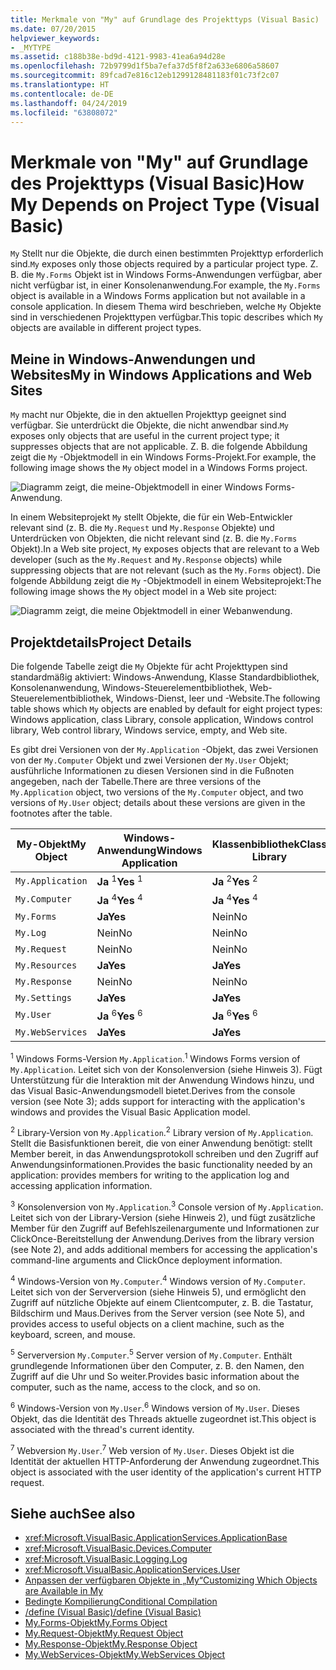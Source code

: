 ```yaml
---
title: Merkmale von "My" auf Grundlage des Projekttyps (Visual Basic)
ms.date: 07/20/2015
helpviewer_keywords:
- _MYTYPE
ms.assetid: c188b38e-bd9d-4121-9983-41ea6a94d28e
ms.openlocfilehash: 72b9799d1f5ba7efa37d5f8f2a633e6806a58607
ms.sourcegitcommit: 89fcad7e816c12eb1299128481183f01c73f2c07
ms.translationtype: HT
ms.contentlocale: de-DE
ms.lasthandoff: 04/24/2019
ms.locfileid: "63808072"
---
```

# <a name="how-my-depends-on-project-type-visual-basic"></a><span data-ttu-id="3a704-102">Merkmale von "My" auf Grundlage des Projekttyps (Visual Basic)</span><span class="sxs-lookup"><span data-stu-id="3a704-102">How My Depends on Project Type (Visual Basic)</span></span>
<span data-ttu-id="3a704-103">`My` Stellt nur die Objekte, die durch einen bestimmten Projekttyp erforderlich sind.</span><span class="sxs-lookup"><span data-stu-id="3a704-103">`My` exposes only those objects required by a particular project type.</span></span> <span data-ttu-id="3a704-104">Z. B. die `My.Forms` Objekt ist in Windows Forms-Anwendungen verfügbar, aber nicht verfügbar ist, in einer Konsolenanwendung.</span><span class="sxs-lookup"><span data-stu-id="3a704-104">For example, the `My.Forms` object is available in a Windows Forms application but not available in a console application.</span></span> <span data-ttu-id="3a704-105">In diesem Thema wird beschrieben, welche `My` Objekte sind in verschiedenen Projekttypen verfügbar.</span><span class="sxs-lookup"><span data-stu-id="3a704-105">This topic describes which `My` objects are available in different project types.</span></span>  
  
## <a name="my-in-windows-applications-and-web-sites"></a><span data-ttu-id="3a704-106">Meine in Windows-Anwendungen und Websites</span><span class="sxs-lookup"><span data-stu-id="3a704-106">My in Windows Applications and Web Sites</span></span>  
 <span data-ttu-id="3a704-107">`My` macht nur Objekte, die in den aktuellen Projekttyp geeignet sind verfügbar. Sie unterdrückt die Objekte, die nicht anwendbar sind.</span><span class="sxs-lookup"><span data-stu-id="3a704-107">`My` exposes only objects that are useful in the current project type; it suppresses objects that are not applicable.</span></span> <span data-ttu-id="3a704-108">Z. B. die folgende Abbildung zeigt die `My` -Objektmodell in ein Windows Forms-Projekt.</span><span class="sxs-lookup"><span data-stu-id="3a704-108">For example, the following image shows the `My` object model in a Windows Forms project.</span></span>  
  
 ![Diagramm zeigt, die meine-Objektmodell in einer Windows Forms-Anwendung.](./media/how-my-depends-on-project-type/my-object-model-windows-forms.png)  
  
 <span data-ttu-id="3a704-110">In einem Websiteprojekt `My` stellt Objekte, die für ein Web-Entwickler relevant sind (z. B. die `My.Request` und `My.Response` Objekte) und Unterdrücken von Objekten, die nicht relevant sind (z. B. die `My.Forms` Objekt).</span><span class="sxs-lookup"><span data-stu-id="3a704-110">In a Web site project, `My` exposes objects that are relevant to a Web developer (such as the `My.Request` and `My.Response` objects) while suppressing objects that are not relevant (such as the `My.Forms` object).</span></span> <span data-ttu-id="3a704-111">Die folgende Abbildung zeigt die `My` -Objektmodell in einem Websiteprojekt:</span><span class="sxs-lookup"><span data-stu-id="3a704-111">The following image shows the `My` object model in a Web site project:</span></span>  
  
 ![Diagramm zeigt, die meine Objektmodell in einer Webanwendung.](./media/how-my-depends-on-project-type/my-object-model-web.png)  
  
## <a name="project-details"></a><span data-ttu-id="3a704-113">Projektdetails</span><span class="sxs-lookup"><span data-stu-id="3a704-113">Project Details</span></span>  
 <span data-ttu-id="3a704-114">Die folgende Tabelle zeigt die `My` Objekte für acht Projekttypen sind standardmäßig aktiviert: Windows-Anwendung, Klasse Standardbibliothek, Konsolenanwendung, Windows-Steuerelementbibliothek, Web-Steuerelementbibliothek, Windows-Dienst, leer und -Website.</span><span class="sxs-lookup"><span data-stu-id="3a704-114">The following table shows which `My` objects are enabled by default for eight project types: Windows application, class Library, console application, Windows control library, Web control library, Windows service, empty, and Web site.</span></span>  
  
 <span data-ttu-id="3a704-115">Es gibt drei Versionen von der `My.Application` -Objekt, das zwei Versionen von der `My.Computer` Objekt und zwei Versionen der `My.User` Objekt; ausführliche Informationen zu diesen Versionen sind in die Fußnoten angegeben, nach der Tabelle.</span><span class="sxs-lookup"><span data-stu-id="3a704-115">There are three versions of the `My.Application` object, two versions of the `My.Computer` object, and two versions of `My.User` object; details about these versions are given in the footnotes after the table.</span></span>  
  
|<span data-ttu-id="3a704-116">My-Objekt</span><span class="sxs-lookup"><span data-stu-id="3a704-116">My Object</span></span>|<span data-ttu-id="3a704-117">Windows-Anwendung</span><span class="sxs-lookup"><span data-stu-id="3a704-117">Windows Application</span></span>|<span data-ttu-id="3a704-118">Klassenbibliothek</span><span class="sxs-lookup"><span data-stu-id="3a704-118">Class Library</span></span>|<span data-ttu-id="3a704-119">Konsolenanwendung</span><span class="sxs-lookup"><span data-stu-id="3a704-119">Console Application</span></span>|<span data-ttu-id="3a704-120">Windows-Steuerelementbibliothek</span><span class="sxs-lookup"><span data-stu-id="3a704-120">Windows Control Library</span></span>|<span data-ttu-id="3a704-121">Websteuerelementbibliothek</span><span class="sxs-lookup"><span data-stu-id="3a704-121">Web Control Library</span></span>|<span data-ttu-id="3a704-122">Windows-Dienst</span><span class="sxs-lookup"><span data-stu-id="3a704-122">Windows Service</span></span>|<span data-ttu-id="3a704-123">Empty</span><span class="sxs-lookup"><span data-stu-id="3a704-123">Empty</span></span>|<span data-ttu-id="3a704-124">Website</span><span class="sxs-lookup"><span data-stu-id="3a704-124">Web Site</span></span>|  
|---|---|---|---|---|---|---|---|---|  
|`My.Application`|<span data-ttu-id="3a704-125">**Ja** <sup>1</sup></span><span class="sxs-lookup"><span data-stu-id="3a704-125">**Yes** <sup>1</sup></span></span>|<span data-ttu-id="3a704-126">**Ja** <sup>2</sup></span><span class="sxs-lookup"><span data-stu-id="3a704-126">**Yes** <sup>2</sup></span></span>|<span data-ttu-id="3a704-127">**Ja** <sup>3</sup></span><span class="sxs-lookup"><span data-stu-id="3a704-127">**Yes** <sup>3</sup></span></span>|<span data-ttu-id="3a704-128">**Ja** <sup>2</sup></span><span class="sxs-lookup"><span data-stu-id="3a704-128">**Yes** <sup>2</sup></span></span>|<span data-ttu-id="3a704-129">Nein</span><span class="sxs-lookup"><span data-stu-id="3a704-129">No</span></span>|<span data-ttu-id="3a704-130">**Ja** <sup>3</sup></span><span class="sxs-lookup"><span data-stu-id="3a704-130">**Yes** <sup>3</sup></span></span>|<span data-ttu-id="3a704-131">Nein</span><span class="sxs-lookup"><span data-stu-id="3a704-131">No</span></span>|<span data-ttu-id="3a704-132">Nein</span><span class="sxs-lookup"><span data-stu-id="3a704-132">No</span></span>|  
|`My.Computer`|<span data-ttu-id="3a704-133">**Ja** <sup>4</sup></span><span class="sxs-lookup"><span data-stu-id="3a704-133">**Yes** <sup>4</sup></span></span>|<span data-ttu-id="3a704-134">**Ja** <sup>4</sup></span><span class="sxs-lookup"><span data-stu-id="3a704-134">**Yes** <sup>4</sup></span></span>|<span data-ttu-id="3a704-135">**Ja** <sup>4</sup></span><span class="sxs-lookup"><span data-stu-id="3a704-135">**Yes** <sup>4</sup></span></span>|<span data-ttu-id="3a704-136">**Ja** <sup>4</sup></span><span class="sxs-lookup"><span data-stu-id="3a704-136">**Yes** <sup>4</sup></span></span>|<span data-ttu-id="3a704-137">**Ja** <sup>5</sup></span><span class="sxs-lookup"><span data-stu-id="3a704-137">**Yes** <sup>5</sup></span></span>|<span data-ttu-id="3a704-138">**Ja** <sup>4</sup></span><span class="sxs-lookup"><span data-stu-id="3a704-138">**Yes** <sup>4</sup></span></span>|<span data-ttu-id="3a704-139">Nein</span><span class="sxs-lookup"><span data-stu-id="3a704-139">No</span></span>|<span data-ttu-id="3a704-140">**Ja** <sup>5</sup></span><span class="sxs-lookup"><span data-stu-id="3a704-140">**Yes** <sup>5</sup></span></span>|  
|`My.Forms`|<span data-ttu-id="3a704-141">**Ja**</span><span class="sxs-lookup"><span data-stu-id="3a704-141">**Yes**</span></span>|<span data-ttu-id="3a704-142">Nein</span><span class="sxs-lookup"><span data-stu-id="3a704-142">No</span></span>|<span data-ttu-id="3a704-143">Nein</span><span class="sxs-lookup"><span data-stu-id="3a704-143">No</span></span>|<span data-ttu-id="3a704-144">**Ja**</span><span class="sxs-lookup"><span data-stu-id="3a704-144">**Yes**</span></span>|<span data-ttu-id="3a704-145">Nein</span><span class="sxs-lookup"><span data-stu-id="3a704-145">No</span></span>|<span data-ttu-id="3a704-146">Nein</span><span class="sxs-lookup"><span data-stu-id="3a704-146">No</span></span>|<span data-ttu-id="3a704-147">Nein</span><span class="sxs-lookup"><span data-stu-id="3a704-147">No</span></span>|<span data-ttu-id="3a704-148">Nein</span><span class="sxs-lookup"><span data-stu-id="3a704-148">No</span></span>|  
|`My.Log`|<span data-ttu-id="3a704-149">Nein</span><span class="sxs-lookup"><span data-stu-id="3a704-149">No</span></span>|<span data-ttu-id="3a704-150">Nein</span><span class="sxs-lookup"><span data-stu-id="3a704-150">No</span></span>|<span data-ttu-id="3a704-151">Nein</span><span class="sxs-lookup"><span data-stu-id="3a704-151">No</span></span>|<span data-ttu-id="3a704-152">Nein</span><span class="sxs-lookup"><span data-stu-id="3a704-152">No</span></span>|<span data-ttu-id="3a704-153">Nein</span><span class="sxs-lookup"><span data-stu-id="3a704-153">No</span></span>|<span data-ttu-id="3a704-154">Nein</span><span class="sxs-lookup"><span data-stu-id="3a704-154">No</span></span>|<span data-ttu-id="3a704-155">Nein</span><span class="sxs-lookup"><span data-stu-id="3a704-155">No</span></span>|<span data-ttu-id="3a704-156">**Ja**</span><span class="sxs-lookup"><span data-stu-id="3a704-156">**Yes**</span></span>|  
|`My.Request`|<span data-ttu-id="3a704-157">Nein</span><span class="sxs-lookup"><span data-stu-id="3a704-157">No</span></span>|<span data-ttu-id="3a704-158">Nein</span><span class="sxs-lookup"><span data-stu-id="3a704-158">No</span></span>|<span data-ttu-id="3a704-159">Nein</span><span class="sxs-lookup"><span data-stu-id="3a704-159">No</span></span>|<span data-ttu-id="3a704-160">Nein</span><span class="sxs-lookup"><span data-stu-id="3a704-160">No</span></span>|<span data-ttu-id="3a704-161">Nein</span><span class="sxs-lookup"><span data-stu-id="3a704-161">No</span></span>|<span data-ttu-id="3a704-162">Nein</span><span class="sxs-lookup"><span data-stu-id="3a704-162">No</span></span>|<span data-ttu-id="3a704-163">Nein</span><span class="sxs-lookup"><span data-stu-id="3a704-163">No</span></span>|<span data-ttu-id="3a704-164">**Ja**</span><span class="sxs-lookup"><span data-stu-id="3a704-164">**Yes**</span></span>|  
|`My.Resources`|<span data-ttu-id="3a704-165">**Ja**</span><span class="sxs-lookup"><span data-stu-id="3a704-165">**Yes**</span></span>|<span data-ttu-id="3a704-166">**Ja**</span><span class="sxs-lookup"><span data-stu-id="3a704-166">**Yes**</span></span>|<span data-ttu-id="3a704-167">**Ja**</span><span class="sxs-lookup"><span data-stu-id="3a704-167">**Yes**</span></span>|<span data-ttu-id="3a704-168">**Ja**</span><span class="sxs-lookup"><span data-stu-id="3a704-168">**Yes**</span></span>|<span data-ttu-id="3a704-169">**Ja**</span><span class="sxs-lookup"><span data-stu-id="3a704-169">**Yes**</span></span>|<span data-ttu-id="3a704-170">**Ja**</span><span class="sxs-lookup"><span data-stu-id="3a704-170">**Yes**</span></span>|<span data-ttu-id="3a704-171">Nein</span><span class="sxs-lookup"><span data-stu-id="3a704-171">No</span></span>|<span data-ttu-id="3a704-172">Nein</span><span class="sxs-lookup"><span data-stu-id="3a704-172">No</span></span>|  
|`My.Response`|<span data-ttu-id="3a704-173">Nein</span><span class="sxs-lookup"><span data-stu-id="3a704-173">No</span></span>|<span data-ttu-id="3a704-174">Nein</span><span class="sxs-lookup"><span data-stu-id="3a704-174">No</span></span>|<span data-ttu-id="3a704-175">Nein</span><span class="sxs-lookup"><span data-stu-id="3a704-175">No</span></span>|<span data-ttu-id="3a704-176">Nein</span><span class="sxs-lookup"><span data-stu-id="3a704-176">No</span></span>|<span data-ttu-id="3a704-177">Nein</span><span class="sxs-lookup"><span data-stu-id="3a704-177">No</span></span>|<span data-ttu-id="3a704-178">Nein</span><span class="sxs-lookup"><span data-stu-id="3a704-178">No</span></span>|<span data-ttu-id="3a704-179">Nein</span><span class="sxs-lookup"><span data-stu-id="3a704-179">No</span></span>|<span data-ttu-id="3a704-180">**Ja**</span><span class="sxs-lookup"><span data-stu-id="3a704-180">**Yes**</span></span>|  
|`My.Settings`|<span data-ttu-id="3a704-181">**Ja**</span><span class="sxs-lookup"><span data-stu-id="3a704-181">**Yes**</span></span>|<span data-ttu-id="3a704-182">**Ja**</span><span class="sxs-lookup"><span data-stu-id="3a704-182">**Yes**</span></span>|<span data-ttu-id="3a704-183">**Ja**</span><span class="sxs-lookup"><span data-stu-id="3a704-183">**Yes**</span></span>|<span data-ttu-id="3a704-184">**Ja**</span><span class="sxs-lookup"><span data-stu-id="3a704-184">**Yes**</span></span>|<span data-ttu-id="3a704-185">**Ja**</span><span class="sxs-lookup"><span data-stu-id="3a704-185">**Yes**</span></span>|<span data-ttu-id="3a704-186">**Ja**</span><span class="sxs-lookup"><span data-stu-id="3a704-186">**Yes**</span></span>|<span data-ttu-id="3a704-187">Nein</span><span class="sxs-lookup"><span data-stu-id="3a704-187">No</span></span>|<span data-ttu-id="3a704-188">Nein</span><span class="sxs-lookup"><span data-stu-id="3a704-188">No</span></span>|  
|`My.User`|<span data-ttu-id="3a704-189">**Ja** <sup>6</sup></span><span class="sxs-lookup"><span data-stu-id="3a704-189">**Yes** <sup>6</sup></span></span>|<span data-ttu-id="3a704-190">**Ja** <sup>6</sup></span><span class="sxs-lookup"><span data-stu-id="3a704-190">**Yes** <sup>6</sup></span></span>|<span data-ttu-id="3a704-191">**Ja** <sup>6</sup></span><span class="sxs-lookup"><span data-stu-id="3a704-191">**Yes** <sup>6</sup></span></span>|<span data-ttu-id="3a704-192">**Ja** <sup>6</sup></span><span class="sxs-lookup"><span data-stu-id="3a704-192">**Yes** <sup>6</sup></span></span>|<span data-ttu-id="3a704-193">**Ja** <sup>7</sup></span><span class="sxs-lookup"><span data-stu-id="3a704-193">**Yes** <sup>7</sup></span></span>|<span data-ttu-id="3a704-194">**Ja** <sup>6</sup></span><span class="sxs-lookup"><span data-stu-id="3a704-194">**Yes** <sup>6</sup></span></span>|<span data-ttu-id="3a704-195">Nein</span><span class="sxs-lookup"><span data-stu-id="3a704-195">No</span></span>|<span data-ttu-id="3a704-196">**Ja** <sup>7</sup></span><span class="sxs-lookup"><span data-stu-id="3a704-196">**Yes** <sup>7</sup></span></span>|  
|`My.WebServices`|<span data-ttu-id="3a704-197">**Ja**</span><span class="sxs-lookup"><span data-stu-id="3a704-197">**Yes**</span></span>|<span data-ttu-id="3a704-198">**Ja**</span><span class="sxs-lookup"><span data-stu-id="3a704-198">**Yes**</span></span>|<span data-ttu-id="3a704-199">**Ja**</span><span class="sxs-lookup"><span data-stu-id="3a704-199">**Yes**</span></span>|<span data-ttu-id="3a704-200">**Ja**</span><span class="sxs-lookup"><span data-stu-id="3a704-200">**Yes**</span></span>|<span data-ttu-id="3a704-201">**Ja**</span><span class="sxs-lookup"><span data-stu-id="3a704-201">**Yes**</span></span>|<span data-ttu-id="3a704-202">**Ja**</span><span class="sxs-lookup"><span data-stu-id="3a704-202">**Yes**</span></span>|<span data-ttu-id="3a704-203">Nein</span><span class="sxs-lookup"><span data-stu-id="3a704-203">No</span></span>|<span data-ttu-id="3a704-204">Nein</span><span class="sxs-lookup"><span data-stu-id="3a704-204">No</span></span>|  
  
 <span data-ttu-id="3a704-205"><sup>1</sup> Windows Forms-Version `My.Application`.</span><span class="sxs-lookup"><span data-stu-id="3a704-205"><sup>1</sup> Windows Forms version of `My.Application`.</span></span> <span data-ttu-id="3a704-206">Leitet sich von der Konsolenversion (siehe Hinweis 3). Fügt Unterstützung für die Interaktion mit der Anwendung Windows hinzu, und das Visual Basic-Anwendungsmodell bietet.</span><span class="sxs-lookup"><span data-stu-id="3a704-206">Derives from the console version (see Note 3); adds support for interacting with the application's windows and provides the Visual Basic Application model.</span></span>  
  
 <span data-ttu-id="3a704-207"><sup>2</sup> Library-Version von `My.Application`.</span><span class="sxs-lookup"><span data-stu-id="3a704-207"><sup>2</sup> Library version of `My.Application`.</span></span> <span data-ttu-id="3a704-208">Stellt die Basisfunktionen bereit, die von einer Anwendung benötigt: stellt Member bereit, in das Anwendungsprotokoll schreiben und den Zugriff auf Anwendungsinformationen.</span><span class="sxs-lookup"><span data-stu-id="3a704-208">Provides the basic functionality needed by an application: provides members for writing to the application log and accessing application information.</span></span>  
  
 <span data-ttu-id="3a704-209"><sup>3</sup> Konsolenversion von `My.Application`.</span><span class="sxs-lookup"><span data-stu-id="3a704-209"><sup>3</sup> Console version of `My.Application`.</span></span> <span data-ttu-id="3a704-210">Leitet sich von der Library-Version (siehe Hinweis 2), und fügt zusätzliche Member für den Zugriff auf Befehlszeilenargumente und Informationen zur ClickOnce-Bereitstellung der Anwendung.</span><span class="sxs-lookup"><span data-stu-id="3a704-210">Derives from the library version (see Note 2), and adds additional members for accessing the application's command-line arguments and ClickOnce deployment information.</span></span>  
  
 <span data-ttu-id="3a704-211"><sup>4</sup> Windows-Version von `My.Computer`.</span><span class="sxs-lookup"><span data-stu-id="3a704-211"><sup>4</sup> Windows version of `My.Computer`.</span></span> <span data-ttu-id="3a704-212">Leitet sich von der Serverversion (siehe Hinweis 5), und ermöglicht den Zugriff auf nützliche Objekte auf einem Clientcomputer, z. B. die Tastatur, Bildschirm und Maus.</span><span class="sxs-lookup"><span data-stu-id="3a704-212">Derives from the Server version (see Note 5), and provides access to useful objects on a client machine, such as the keyboard, screen, and mouse.</span></span>  
  
 <span data-ttu-id="3a704-213"><sup>5</sup> Serverversion `My.Computer`.</span><span class="sxs-lookup"><span data-stu-id="3a704-213"><sup>5</sup> Server version of `My.Computer`.</span></span> <span data-ttu-id="3a704-214">Enthält grundlegende Informationen über den Computer, z. B. den Namen, den Zugriff auf die Uhr und So weiter.</span><span class="sxs-lookup"><span data-stu-id="3a704-214">Provides basic information about the computer, such as the name, access to the clock, and so on.</span></span>  
  
 <span data-ttu-id="3a704-215"><sup>6</sup> Windows-Version von `My.User`.</span><span class="sxs-lookup"><span data-stu-id="3a704-215"><sup>6</sup> Windows version of `My.User`.</span></span> <span data-ttu-id="3a704-216">Dieses Objekt, das die Identität des Threads aktuelle zugeordnet ist.</span><span class="sxs-lookup"><span data-stu-id="3a704-216">This object is associated with the thread's current identity.</span></span>  
  
 <span data-ttu-id="3a704-217"><sup>7</sup> Webversion `My.User`.</span><span class="sxs-lookup"><span data-stu-id="3a704-217"><sup>7</sup> Web version of `My.User`.</span></span> <span data-ttu-id="3a704-218">Dieses Objekt ist die Identität der aktuellen HTTP-Anforderung der Anwendung zugeordnet.</span><span class="sxs-lookup"><span data-stu-id="3a704-218">This object is associated with the user identity of the application's current HTTP request.</span></span>  
  
## <a name="see-also"></a><span data-ttu-id="3a704-219">Siehe auch</span><span class="sxs-lookup"><span data-stu-id="3a704-219">See also</span></span>

- <xref:Microsoft.VisualBasic.ApplicationServices.ApplicationBase>
- <xref:Microsoft.VisualBasic.Devices.Computer>
- <xref:Microsoft.VisualBasic.Logging.Log>
- <xref:Microsoft.VisualBasic.ApplicationServices.User>
- [<span data-ttu-id="3a704-220">Anpassen der verfügbaren Objekte in „My“</span><span class="sxs-lookup"><span data-stu-id="3a704-220">Customizing Which Objects are Available in My</span></span>](../../../visual-basic/developing-apps/customizing-extending-my/customizing-which-objects-are-available-in-my.md)
- [<span data-ttu-id="3a704-221">Bedingte Kompilierung</span><span class="sxs-lookup"><span data-stu-id="3a704-221">Conditional Compilation</span></span>](../../../visual-basic/programming-guide/program-structure/conditional-compilation.md)
- [<span data-ttu-id="3a704-222">/define (Visual Basic)</span><span class="sxs-lookup"><span data-stu-id="3a704-222">/define (Visual Basic)</span></span>](../../../visual-basic/reference/command-line-compiler/define.md)
- [<span data-ttu-id="3a704-223">My.Forms-Objekt</span><span class="sxs-lookup"><span data-stu-id="3a704-223">My.Forms Object</span></span>](../../../visual-basic/language-reference/objects/my-forms-object.md)
- [<span data-ttu-id="3a704-224">My.Request-Objekt</span><span class="sxs-lookup"><span data-stu-id="3a704-224">My.Request Object</span></span>](../../../visual-basic/language-reference/objects/my-request-object.md)
- [<span data-ttu-id="3a704-225">My.Response-Objekt</span><span class="sxs-lookup"><span data-stu-id="3a704-225">My.Response Object</span></span>](../../../visual-basic/language-reference/objects/my-response-object.md)
- [<span data-ttu-id="3a704-226">My.WebServices-Objekt</span><span class="sxs-lookup"><span data-stu-id="3a704-226">My.WebServices Object</span></span>](../../../visual-basic/language-reference/objects/my-webservices-object.md)
